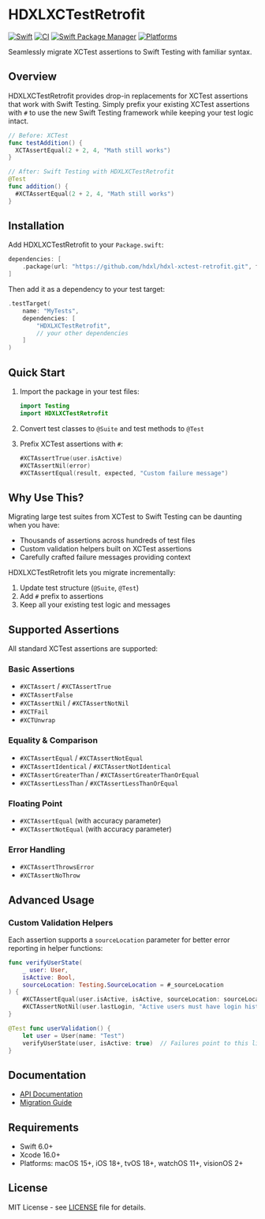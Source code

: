# HDXLXCTestRetrofit

[![Swift](https://img.shields.io/badge/Swift-6.0-orange.svg)](https://swift.org)
[![CI](https://github.com/hdxl/hdxl-xctest-retrofit/actions/workflows/swift.yml/badge.svg)](https://github.com/hdxl/hdxl-xctest-retrofit/actions/workflows/swift.yml)
[![Swift Package Manager](https://img.shields.io/badge/SPM-compatible-brightgreen.svg)](https://swift.org/package-manager)
[![Platforms](https://img.shields.io/badge/Platforms-macOS%2015%2B%20|%20iOS%2018%2B%20|%20tvOS%2018%2B%20|%20watchOS%2011%2B%20|%20visionOS%202%2B-blue.svg)](https://swift.org)

Seamlessly migrate XCTest assertions to Swift Testing with familiar syntax.

## Overview

HDXLXCTestRetrofit provides drop-in replacements for XCTest assertions that work with Swift Testing. Simply prefix your existing XCTest assertions with `#` to use the new Swift Testing framework while keeping your test logic intact.

```swift
// Before: XCTest
func testAddition() {
  XCTAssertEqual(2 + 2, 4, "Math still works")
}

// After: Swift Testing with HDXLXCTestRetrofit
@Test
func addition() {
  #XCTAssertEqual(2 + 2, 4, "Math still works")
}
```

## Installation

Add HDXLXCTestRetrofit to your `Package.swift`:

```swift
dependencies: [
    .package(url: "https://github.com/hdxl/hdxl-xctest-retrofit.git", from: "1.0.0")
]
```

Then add it as a dependency to your test target:

```swift
.testTarget(
    name: "MyTests",
    dependencies: [
        "HDXLXCTestRetrofit",
        // your other dependencies
    ]
)
```

## Quick Start

1. Import the package in your test files:
   ```swift
   import Testing
   import HDXLXCTestRetrofit
   ```

2. Convert test classes to `@Suite` and test methods to `@Test`

3. Prefix XCTest assertions with `#`:
   ```swift
   #XCTAssertTrue(user.isActive)
   #XCTAssertNil(error)
   #XCTAssertEqual(result, expected, "Custom failure message")
   ```

## Why Use This?

Migrating large test suites from XCTest to Swift Testing can be daunting when you have:

- Thousands of assertions across hundreds of test files
- Custom validation helpers built on XCTest assertions
- Carefully crafted failure messages providing context

HDXLXCTestRetrofit lets you migrate incrementally:
1. Update test structure (`@Suite`, `@Test`)
2. Add `#` prefix to assertions
3. Keep all your existing test logic and messages

## Supported Assertions

All standard XCTest assertions are supported:

### Basic Assertions
- `#XCTAssert` / `#XCTAssertTrue`
- `#XCTAssertFalse`
- `#XCTAssertNil` / `#XCTAssertNotNil`
- `#XCTFail`
- `#XCTUnwrap`

### Equality & Comparison
- `#XCTAssertEqual` / `#XCTAssertNotEqual`
- `#XCTAssertIdentical` / `#XCTAssertNotIdentical`
- `#XCTAssertGreaterThan` / `#XCTAssertGreaterThanOrEqual`
- `#XCTAssertLessThan` / `#XCTAssertLessThanOrEqual`

### Floating Point
- `#XCTAssertEqual` (with accuracy parameter)
- `#XCTAssertNotEqual` (with accuracy parameter)

### Error Handling
- `#XCTAssertThrowsError`
- `#XCTAssertNoThrow`

## Advanced Usage

### Custom Validation Helpers

Each assertion supports a `sourceLocation` parameter for better error reporting in helper functions:

```swift
func verifyUserState(
    _ user: User,
    isActive: Bool,
    sourceLocation: Testing.SourceLocation = #_sourceLocation
) {
    #XCTAssertEqual(user.isActive, isActive, sourceLocation: sourceLocation)
    #XCTAssertNotNil(user.lastLogin, "Active users must have login history", sourceLocation: sourceLocation)
}

@Test func userValidation() {
    let user = User(name: "Test")
    verifyUserState(user, isActive: true)  // Failures point to this line
}
```

## Documentation

- [API Documentation](https://hdxl.github.io/hdxl-xctest-retrofit/documentation/hdxlxctestretrofit/)
- [Migration Guide](https://hdxl.github.io/hdxl-xctest-retrofit/tutorials/migrating-from-xctest)

## Requirements

- Swift 6.0+
- Xcode 16.0+
- Platforms: macOS 15+, iOS 18+, tvOS 18+, watchOS 11+, visionOS 2+

## License

MIT License - see [LICENSE](LICENSE) file for details.

